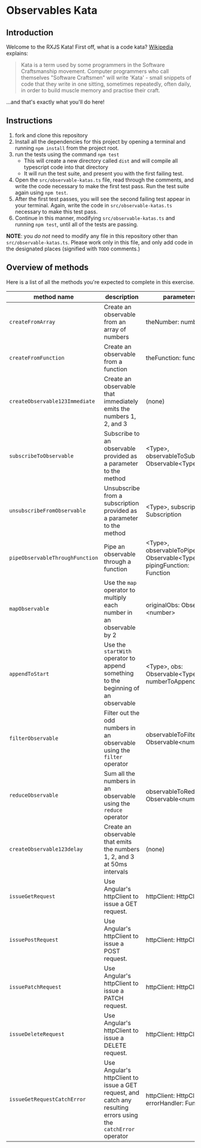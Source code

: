 # Observables Kata

## Introduction
Welcome to the RXJS Kata!  First off, what is a code kata?  [Wikipedia](https://en.wikipedia.org/wiki/Kata#Outside_martial_arts) explains:
 
> Kata is a term used by some programmers in the Software Craftsmanship movement. Computer programmers who call themselves "Software Craftsmen" will write 'Kata' - small snippets of code that they write in one sitting, sometimes repeatedly, often daily, in order to build muscle memory and practise their craft. 


...and that's exactly what you'll do here!  

## Instructions
1. fork and clone this repository
2. Install all the dependencies for this project by opening a terminal and running `npm install` from the project root.
3. run the tests using the command `npm test`
    * This will create a new directory called `dist` and will compile all typescript code into that directory
    * It will run the test suite, and present you with the first failing test.
4. Open the `src/observable-katas.ts` file, read through the comments, and write the code necessary to make the first test pass.  Run the test suite again using `npm test`.
5. After the first test passes, you will see the second failing test appear in your terminal.  Again, write the code in `src/observable-katas.ts` necessary to make this test pass.
6. Continue in this manner, modifying `src/observable-katas.ts` and running `npm test`, until all of the tests are passing.

**NOTE**:  you _do not_ need to modify any file in this repository other than `src/observable-katas.ts`.  Please work only in this file, and only add code in the designated places (signified with `TODO` comments.)

## Overview of methods

Here is a list of all the methods you're expected to complete in this exercise.

| method name                     | description                                                                                                     | parameters                                                               | returns            |
|---------------------------------|-----------------------------------------------------------------------------------------------------------------|--------------------------------------------------------------------------|--------------------|
| `createFromArray`               | Create an observable from an array of numbers                                                                   | theNumber: number[]                                                      | Observable\<number\> |
| `createFromFunction`            | Create an observable from a function                                                                            | theFunction: function                                                    | Observable\<any\>    |
| `createObservable123Immediate`  | Create an observable that immediately emits the numbers 1, 2, and 3                                             | (none)                                                                   | Observable\<number\> |
| `subscribeToObservable`         | Subscribe to an observable provided as a parameter to the method                                                | \<Type\>, observableToSubscribe: Observable\<Type\>                      | (none)             |
| `unsubscribeFromObservable`     | Unsubscribe from a subscription provided as a parameter to the method                                           | \<Type\>, subscription: Subscription                                   | (none)             |
| `pipeObservableThroughFunction` | Pipe an observable through a function                                                                           | \<Type\>, observableToPipe: Observable\<Type\>, pipingFunction: Function | Observable\<Type\>   |
| `mapObservable`                 | Use the `map` operator to multiply each number in an observable by 2                                            | originalObs: Observable \<number\>                                         | Observable\<number\> |
| `appendToStart`                 | Use the `startWith` operator to append something to the beginning of an observable                              | \<Type\>, obs: Observable\<Type\>, numberToAppend: Type                       | Observable\<Type\>   |
| `filterObservable`              | Filter out the odd numbers in an observable using the `filter` operator                                         | observableToFilter: Observable\<number\>                                   | Observable\<number\> |
| `reduceObservable`              | Sum all the numbers in an observable using the `reduce` operator                                                | observableToReduce: Observable\<number\>                                   | Observable\<number\> |
| `createObservable123delay`      | Create an observable that emits the numbers 1, 2, and 3 at 50ms intervals                                       | (none)                                                                   | Observable\<number\> |
| `issueGetRequest`               | Use Angular's httpClient to issue a GET request.                                                                | httpClient: HttpClient                                                   | Observable\<object\> |
| `issuePostRequest`              | Use Angular's httpClient to issue a POST request.                                                               | httpClient: HttpClient                                                   | Observable\<object\> |
| `issuePatchRequest`             | Use Angular's httpClient to issue a PATCH request.                                                              | httpClient: HttpClient                                                   | Observable\<object\> |
| `issueDeleteRequest`            | Use Angular's httpClient to issue a DELETE request.                                                             | httpClient: HttpClient                                                   | Observable\<object\> |
| `issueGetRequestCatchError`     | Use Angular's httpClient to issue a GET request, and catch any resulting errors using the `catchError` operator | httpClient: HttpClient, errorHandler: Function                           | Observable\<object\> |
